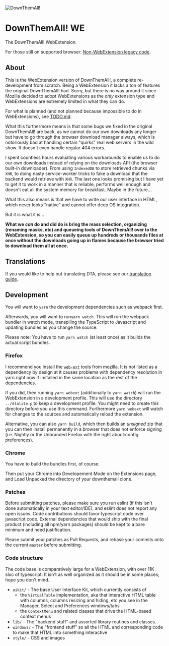 
![DownThemAll!](https://raw.githubusercontent.com/downthemall/downthemall/master/style/icon128.png)


# DownThemAll! WE

The DownThemAll! WebExtension.

For those still on supported browser: [Non-WebExtension legacy code](https://github.com/downthemall/downthemall-legacy).

## About

This is the WebExtension version of DownThemAll!, a complete re-development from scratch.
Being a WebExtension it lacks a ton of features the original DownThemAll! had. Sorry, but there is no way around it since Mozilla decided to adopt WebExtensions as the *only* extension type and WebExtensions are extremely limited in what they can do.

For what is planned (and not planned because impossible to do in WebExtensions), see [TODO.md](TODO.md).

What this furthermore means is that some bugs we fixed in the original DownThemAll! are back, as we cannot do our own downloads any longer but have to go through the browser download manager always, which is notoriously bad at handling certain "quirks" real web servers in the wild show. It doesn't even handle regular 404 errors.

I spent countless hours evaluating various workarounds to enable us to do our own downloads instead of relying on the downloads API (the browser built-in downloader). From using `IndexedDB` to store retrieved chunks via `XHR`, to doing nasty service-worker tricks to fake a download that the backend would retrieve with `XHR`. The last one looks promising but I have yet to get it to work in a manner that is reliable, performs well enough and doesn't eat all the system memory for breakfast. Maybe in the future...

What this also means is that we have to write our user interface in HTML, which never looks "native" and cannot offer deep OS integration.

But it is what it is...

**What we *can* do and did do is bring the mass selection, organizing (renaming masks, etc) and queueing tools of DownThemAll! over to the WebExtension, so you can easily queue up hundreds or thousands files at once without the downloads going up in flames because the browser tried to download them all at once.**

## Translations

If you would like to help out translating DTA, please see our [translation guide](_locales/Readme.md).

## Development


You will want to `yarn` the development dependencies such as webpack first.

Afterwards, you will want to run`yarn watch`.
This will run the webpack bundler in watch mode, transpiling the TypeScript to Javascript and updating bundles as you change the source.

Please note: You have to run `yarn watch` (at least once) as it builds the actual script bundles.

### Firefox

I recommend you install the [`web-ext`](https://www.npmjs.com/package/web-ext) tools from mozilla. It is not listed as a dependency by design at it causes problems with dependency resolution in yarn right now if installed in the same location as the rest of the dependencies.

If you did, then running `yarn webext` (additionally to `yarn watch`) will run the WebExtension in a development profile. This will use the directory `../dtalite.p` to keep a development profile. You might need to create this directory before you use this command. Furthermore `yarn webext` will watch for changes to the sources and automatically reload the extension.
  
Alternative, you can also `yarn build`, which then builds an *unsigned* zip that you can then install permanently in a browser that does not enforce signing (i.e. Nightly or the Unbranded Firefox with the right about:config preferences).

### Chrome

You have to build the bundles first, of course.

Then put your Chrome into Developement Mode on the Extensions page, and Load Unpacked the directory of your downthemall clone.

### Patches

Before submitting patches, please make sure you run eslint (if this isn't done automatically in your text editor/IDE), and eslint does not report any open issues. Code contributions should favor typescript code over javascript code. External dependencies that would ship with the final product (including all npm/yarn packages) should be kept to a bare minimum and need justification.

Please submit your patches as Pull Requests, and rebase your commits onto the current `master` before submitting.

### Code structure

The code base is comparatively large for a WebExtension, with over 11K sloc of typescript.
It isn't as well organized as it should be in some places; hope you don't mind.

* `uikit/` - The base User Interface Kit, which currently consists of
  * the `VirtualTable` implementation, aka that interactive HTML table with columns, columns resizing and hiding, etc you see in the Manager, Select and Preferences windows/tabs
  * the `ContextMenu` and related classes that drive the HTML-based context menus
* `lib/` - The "backend stuff" and assorted library routines and classes.
* `windows/` - The "frontend stuff" so all the HTML and corresponding code to make that HTML into something interactive
* `style/` - CSS and images
